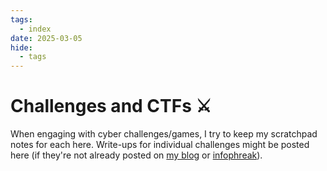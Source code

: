 ```yaml
---
tags:
  - index
date: 2025-03-05
hide:
  - tags
---
```

# Challenges and CTFs ⚔️
When engaging with cyber challenges/games, I try to keep my scratchpad notes for each here. Write-ups for individual challenges might be posted here (if they're not already posted on [my blog](https://reg1z.github.io/blog/) or [infophreak](https://infophreak.com/)).